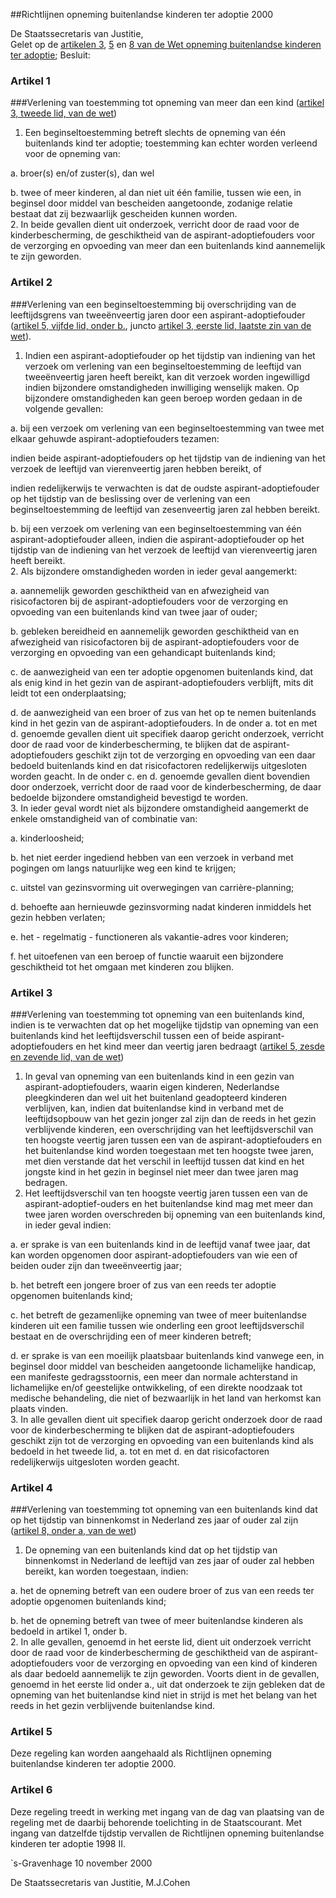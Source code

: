 <meta http-equiv='Content-Type' content='text/html; charset=utf-8' />

##Richtlijnen opneming buitenlandse kinderen ter adoptie 2000

De Staatssecretaris van Justitie,  
Gelet op de [artikelen 3](../../../../../../../../../wet/wet/opneming/buitenlandse/pleegkinderen/BWBR0004447/README.md), [5](../../../../../../../../../wet/wet/opneming/buitenlandse/pleegkinderen/BWBR0004447/README.md) en [8 van de Wet opneming buitenlandse kinderen ter adoptie](../../../../../../../../../wet/wet/opneming/buitenlandse/pleegkinderen/BWBR0004447/README.md);
Besluit:    

### Artikel  1  

###Verlening van toestemming tot opneming van meer dan een kind ([artikel 3, tweede lid, van de wet](../../../../../../../../../wet/wet/opneming/buitenlandse/pleegkinderen/BWBR0004447/README.md))

1.  Een beginseltoestemming betreft slechts de opneming van één buitenlands kind ter adoptie; toestemming kan echter worden verleend voor de opneming van: 

a. broer(s) en/of zuster(s), dan wel  

b. twee of meer kinderen, al dan niet uit één familie, tussen wie een, in beginsel door middel van bescheiden aangetoonde, zodanige relatie bestaat dat zij bezwaarlijk gescheiden kunnen worden.     
2.  In beide gevallen dient uit onderzoek, verricht door de raad voor de kinderbescherming, de geschiktheid van de aspirant-adoptiefouders voor de verzorging en opvoeding van meer dan een buitenlands kind aannemelijk te zijn geworden.   

### Artikel  2  

###Verlening van een beginseltoestemming bij overschrijding van de leeftijdsgrens van tweeënveertig jaren door een aspirant-adoptiefouder ([artikel 5, vijfde lid, onder b.](../../../../../../../../../wet/wet/opneming/buitenlandse/pleegkinderen/BWBR0004447/README.md), juncto [artikel 3, eerste lid, laatste zin van de wet](../../../../../../../../../wet/wet/opneming/buitenlandse/pleegkinderen/BWBR0004447/README.md)).

1.  Indien een aspirant-adoptiefouder op het tijdstip van indiening van het verzoek om verlening van een beginseltoestemming de leeftijd van tweeënveertig jaren heeft bereikt, kan dit verzoek worden ingewilligd indien bijzondere omstandigheden inwilliging wenselijk maken. Op bijzondere omstandigheden kan geen beroep worden gedaan in de volgende gevallen: 

a. bij een verzoek om verlening van een beginseltoestemming van twee met elkaar gehuwde aspirant-adoptiefouders tezamen: 

indien beide aspirant-adoptiefouders op het tijdstip van de indiening van het verzoek de leeftijd van vierenveertig jaren hebben bereikt, of  

indien redelijkerwijs te verwachten is dat de oudste aspirant-adoptiefouder op het tijdstip van de beslissing over de verlening van een beginseltoestemming de leeftijd van zesenveertig jaren zal hebben bereikt.    

b. bij een verzoek om verlening van een beginseltoestemming van één aspirant-adoptiefouder alleen, indien die aspirant-adoptiefouder op het tijdstip van de indiening van het verzoek de leeftijd van vierenveertig jaren heeft bereikt.     
2.  Als bijzondere omstandigheden worden in ieder geval aangemerkt: 

a. aannemelijk geworden geschiktheid van en afwezigheid van risicofactoren bij de aspirant-adoptiefouders voor de verzorging en opvoeding van een buitenlands kind van twee jaar of ouder;  

b. gebleken bereidheid en aannemelijk geworden geschiktheid van en afwezigheid van risicofactoren bij de aspirant-adoptiefouders voor de verzorging en opvoeding van een gehandicapt buitenlands kind;  

c. de aanwezigheid van een ter adoptie opgenomen buitenlands kind, dat als enig kind in het gezin van de aspirant-adoptiefouders verblijft, mits dit leidt tot een onderplaatsing;  

d. de aanwezigheid van een broer of zus van het op te nemen buitenlands kind in het gezin van de aspirant-adoptiefouders.   In de onder a. tot en met d. genoemde gevallen dient uit specifiek daarop gericht onderzoek, verricht door de raad voor de kinderbescherming, te blijken dat de aspirant-adoptiefouders geschikt zijn tot de verzorging en opvoeding van een daar bedoeld buitenlands kind en dat risicofactoren redelijkerwijs uitgesloten worden geacht. In de onder c. en d. genoemde gevallen dient bovendien door onderzoek, verricht door de raad voor de kinderbescherming, de daar bedoelde bijzondere omstandigheid bevestigd te worden.   
3.  In ieder geval wordt niet als bijzondere omstandigheid aangemerkt de enkele omstandigheid van of combinatie van: 

a. kinderloosheid;  

b. het niet eerder ingediend hebben van een verzoek in verband met pogingen om langs natuurlijke weg een kind te krijgen;  

c. uitstel van gezinsvorming uit overwegingen van carrière-planning;  

d. behoefte aan hernieuwde gezinsvorming nadat kinderen inmiddels het gezin hebben verlaten;  

e. het - regelmatig - functioneren als vakantie-adres voor kinderen;  

f. het uitoefenen van een beroep of functie waaruit een bijzondere geschiktheid tot het omgaan met kinderen zou blijken.     

### Artikel  3  

###Verlening van toestemming tot opneming van een buitenlands kind, indien is te verwachten dat op het mogelijke tijdstip van opneming van een buitenlands kind het leeftijdsverschil tussen een of beide aspirant-adoptiefouders en het kind meer dan veertig jaren bedraagt ([artikel 5, zesde en zevende lid, van de wet](../../../../../../../../../wet/wet/opneming/buitenlandse/pleegkinderen/BWBR0004447/README.md))

1.  In geval van opneming van een buitenlands kind in een gezin van aspirant-adoptiefouders, waarin eigen kinderen, Nederlandse pleegkinderen dan wel uit het buitenland geadopteerd kinderen verblijven, kan, indien dat buitenlandse kind in verband met de leeftijdsopbouw van het gezin jonger zal zijn dan de reeds in het gezin verblijvende kinderen, een overschrijding van het leeftijdsverschil van ten hoogste veertig jaren tussen een van de aspirant-adoptiefouders en het buitenlandse kind worden toegestaan met ten hoogste twee jaren, met dien verstande dat het verschil in leeftijd tussen dat kind en het jongste kind in het gezin in beginsel niet meer dan twee jaren mag bedragen.   
2.  Het leeftijdsverschil van ten hoogste veertig jaren tussen een van de aspirant-adoptief-ouders en het buitenlandse kind mag met meer dan twee jaren worden overschreden bij opneming van een buitenlands kind, in ieder geval indien: 

a. er sprake is van een buitenlands kind in de leeftijd vanaf twee jaar, dat kan worden opgenomen door aspirant-adoptiefouders van wie een of beiden ouder zijn dan tweeënveertig jaar;  

b. het betreft een jongere broer of zus van een reeds ter adoptie opgenomen buitenlands kind;  

c. het betreft de gezamenlijke opneming van twee of meer buitenlandse kinderen uit een familie tussen wie onderling een groot leeftijdsverschil bestaat en de overschrijding een of meer kinderen betreft;  

d. er sprake is van een moeilijk plaatsbaar buitenlands kind vanwege een, in beginsel door middel van bescheiden aangetoonde lichamelijke handicap, een manifeste gedragsstoornis, een meer dan normale achterstand in lichamelijke en/of geestelijke ontwikkeling, of een direkte noodzaak tot medische behandeling, die niet of bezwaarlijk in het land van herkomst kan plaats vinden.     
3.  In alle gevallen dient uit specifiek daarop gericht onderzoek door de raad voor de kinderbescherming te blijken dat de aspirant-adoptiefouders geschikt zijn tot de verzorging en opvoeding van een buitenlands kind als bedoeld in het tweede lid, a. tot en met d. en dat risicofactoren redelijkerwijs uitgesloten worden geacht.   

### Artikel  4  

###Verlening van toestemming tot opneming van een buitenlands kind dat op het tijdstip van binnenkomst in Nederland zes jaar of ouder zal zijn ([artikel 8, onder a, van de wet](../../../../../../../../../wet/wet/opneming/buitenlandse/pleegkinderen/BWBR0004447/README.md))

1.  De opneming van een buitenlands kind dat op het tijdstip van binnenkomst in Nederland de leeftijd van zes jaar of ouder zal hebben bereikt, kan worden toegestaan, indien: 

a. het de opneming betreft van een oudere broer of zus van een reeds ter adoptie opgenomen buitenlands kind;  

b. het de opneming betreft van twee of meer buitenlandse kinderen als bedoeld in artikel 1, onder b.     
2.  In alle gevallen, genoemd in het eerste lid, dient uit onderzoek verricht door de raad voor de kinderbescherming de geschiktheid van de aspirant-adoptiefouders voor de verzorging en opvoeding van een kind of kinderen als daar bedoeld aannemelijk te zijn geworden. Voorts dient in de gevallen, genoemd in het eerste lid onder a., uit dat onderzoek te zijn gebleken dat de opneming van het buitenlandse kind niet in strijd is met het belang van het reeds in het gezin verblijvende buitenlandse kind.   

### Artikel  5  

Deze regeling kan worden aangehaald als Richtlijnen opneming buitenlandse kinderen ter adoptie 2000.  

### Artikel  6  

Deze regeling treedt in werking met ingang van de dag van plaatsing van de regeling met de daarbij behorende toelichting in de Staatscourant. Met ingang van datzelfde tijdstip vervallen de Richtlijnen opneming buitenlandse kinderen ter adoptie 1998 II.  

`s-Gravenhage 
10 november 2000    

De 
Staatssecretaris van Justitie, 
M.J.Cohen    
